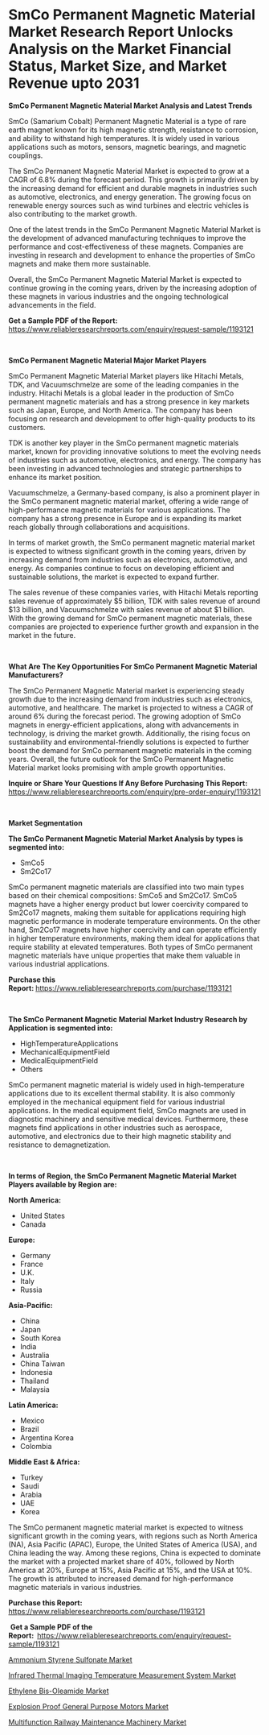 <p><h1>SmCo Permanent Magnetic Material Market Research Report Unlocks Analysis on the Market Financial Status, Market Size, and Market Revenue upto 2031</h1></p><p><strong>SmCo Permanent Magnetic Material Market Analysis and Latest Trends</strong></p>
<p><p>SmCo (Samarium Cobalt) Permanent Magnetic Material is a type of rare earth magnet known for its high magnetic strength, resistance to corrosion, and ability to withstand high temperatures. It is widely used in various applications such as motors, sensors, magnetic bearings, and magnetic couplings.</p><p>The SmCo Permanent Magnetic Material Market is expected to grow at a CAGR of 6.8% during the forecast period. This growth is primarily driven by the increasing demand for efficient and durable magnets in industries such as automotive, electronics, and energy generation. The growing focus on renewable energy sources such as wind turbines and electric vehicles is also contributing to the market growth.</p><p>One of the latest trends in the SmCo Permanent Magnetic Material Market is the development of advanced manufacturing techniques to improve the performance and cost-effectiveness of these magnets. Companies are investing in research and development to enhance the properties of SmCo magnets and make them more sustainable.</p><p>Overall, the SmCo Permanent Magnetic Material Market is expected to continue growing in the coming years, driven by the increasing adoption of these magnets in various industries and the ongoing technological advancements in the field.</p></p>
<p><strong>Get a Sample PDF of the Report:&nbsp;</strong> <a href="https://www.reliableresearchreports.com/enquiry/request-sample/1193121">https://www.reliableresearchreports.com/enquiry/request-sample/1193121</a></p>
<p>&nbsp;</p>
<p><strong>SmCo Permanent Magnetic Material Major Market Players</strong></p>
<p><p>SmCo Permanent Magnetic Material Market players like Hitachi Metals, TDK, and Vacuumschmelze are some of the leading companies in the industry. Hitachi Metals is a global leader in the production of SmCo permanent magnetic materials and has a strong presence in key markets such as Japan, Europe, and North America. The company has been focusing on research and development to offer high-quality products to its customers.</p><p>TDK is another key player in the SmCo permanent magnetic materials market, known for providing innovative solutions to meet the evolving needs of industries such as automotive, electronics, and energy. The company has been investing in advanced technologies and strategic partnerships to enhance its market position.</p><p>Vacuumschmelze, a Germany-based company, is also a prominent player in the SmCo permanent magnetic material market, offering a wide range of high-performance magnetic materials for various applications. The company has a strong presence in Europe and is expanding its market reach globally through collaborations and acquisitions.</p><p>In terms of market growth, the SmCo permanent magnetic material market is expected to witness significant growth in the coming years, driven by increasing demand from industries such as electronics, automotive, and energy. As companies continue to focus on developing efficient and sustainable solutions, the market is expected to expand further.</p><p>The sales revenue of these companies varies, with Hitachi Metals reporting sales revenue of approximately $5 billion, TDK with sales revenue of around $13 billion, and Vacuumschmelze with sales revenue of about $1 billion. With the growing demand for SmCo permanent magnetic materials, these companies are projected to experience further growth and expansion in the market in the future.</p></p>
<p>&nbsp;</p>
<p><strong>What Are The Key Opportunities For SmCo Permanent Magnetic Material Manufacturers?</strong></p>
<p><p>The SmCo Permanent Magnetic Material market is experiencing steady growth due to the increasing demand from industries such as electronics, automotive, and healthcare. The market is projected to witness a CAGR of around 6% during the forecast period. The growing adoption of SmCo magnets in energy-efficient applications, along with advancements in technology, is driving the market growth. Additionally, the rising focus on sustainability and environmental-friendly solutions is expected to further boost the demand for SmCo permanent magnetic materials in the coming years. Overall, the future outlook for the SmCo Permanent Magnetic Material market looks promising with ample growth opportunities.</p></p>
<p><strong>Inquire or Share Your Questions If Any Before Purchasing This Report:</strong> <a href="https://www.reliableresearchreports.com/enquiry/pre-order-enquiry/1193121">https://www.reliableresearchreports.com/enquiry/pre-order-enquiry/1193121</a></p>
<p>&nbsp;</p>
<p><strong>Market Segmentation</strong></p>
<p><strong>The SmCo Permanent Magnetic Material Market Analysis by types is segmented into:</strong></p>
<p><ul><li>SmCo5</li><li>Sm2Co17</li></ul></p>
<p><p>SmCo permanent magnetic materials are classified into two main types based on their chemical compositions: SmCo5 and Sm2Co17. SmCo5 magnets have a higher energy product but lower coercivity compared to Sm2Co17 magnets, making them suitable for applications requiring high magnetic performance in moderate temperature environments. On the other hand, Sm2Co17 magnets have higher coercivity and can operate efficiently in higher temperature environments, making them ideal for applications that require stability at elevated temperatures. Both types of SmCo permanent magnetic materials have unique properties that make them valuable in various industrial applications.</p></p>
<p><strong>Purchase this Report:&nbsp;</strong><a href="https://www.reliableresearchreports.com/purchase/1193121">https://www.reliableresearchreports.com/purchase/1193121</a></p>
<p>&nbsp;</p>
<p><strong>The SmCo Permanent Magnetic Material Market Industry Research by Application is segmented into:</strong></p>
<p><ul><li>HighTemperatureApplications</li><li>MechanicalEquipmentField</li><li>MedicalEquipmentField</li><li>Others</li></ul></p>
<p><p>SmCo permanent magnetic material is widely used in high-temperature applications due to its excellent thermal stability. It is also commonly employed in the mechanical equipment field for various industrial applications. In the medical equipment field, SmCo magnets are used in diagnostic machinery and sensitive medical devices. Furthermore, these magnets find applications in other industries such as aerospace, automotive, and electronics due to their high magnetic stability and resistance to demagnetization.</p></p>
<p>&nbsp;</p>
<p><strong>In terms of Region, the SmCo Permanent Magnetic Material Market Players available by Region are:</strong></p>
<p>
    <p> <strong> North America: </strong>
        <ul>
            <li>United States</li>
            <li>Canada</li>
        </ul>
        </p> 
    <p> <strong> Europe: </strong>
        <ul>
            <li>Germany</li>
            <li>France</li>
            <li>U.K.</li>
            <li>Italy</li>
            <li>Russia</li>
        </ul>
        </p> 
    <p> <strong> Asia-Pacific: </strong>
        <ul>
            <li>China</li>
            <li>Japan</li>
            <li>South Korea</li>
            <li>India</li>
            <li>Australia</li>
            <li>China Taiwan</li>
            <li>Indonesia</li>
            <li>Thailand</li>
            <li>Malaysia</li>
        </ul>
        </p> 
    <p> <strong> Latin America: </strong>
        <ul>
            <li>Mexico</li>
            <li>Brazil</li>
            <li>Argentina Korea</li>
            <li>Colombia</li>
        </ul>
        </p> 
    <p> <strong> Middle East & Africa: </strong>
        <ul>
            <li>Turkey</li>
            <li>Saudi</li>
            <li>Arabia</li>
            <li>UAE</li>
            <li>Korea</li>
        </ul>
    </p>
    </p>
<p><p>The SmCo permanent magnetic material market is expected to witness significant growth in the coming years, with regions such as North America (NA), Asia Pacific (APAC), Europe, the United States of America (USA), and China leading the way. Among these regions, China is expected to dominate the market with a projected market share of 40%, followed by North America at 20%, Europe at 15%, Asia Pacific at 15%, and the USA at 10%. The growth is attributed to increased demand for high-performance magnetic materials in various industries.</p></p>
<p><strong>Purchase this Report: </strong><a href="https://www.reliableresearchreports.com/purchase/1193121">https://www.reliableresearchreports.com/purchase/1193121</a></p>
<p>&nbsp;<strong>Get a Sample PDF of the Report:&nbsp;&nbsp;</strong><a href="https://www.reliableresearchreports.com/enquiry/request-sample/1193121">https://www.reliableresearchreports.com/enquiry/request-sample/1193121</a></p>
<p><strong></strong></p>
<p><p><a href="https://github.com/castoriffic/Market-Research-Report-List-3/blob/main/ammonium-styrene-sulfonate-market.md">Ammonium Styrene Sulfonate Market</a></p><p><a href="https://issuu.com/reportprime-2/docs/infrared-thermal-imaging-temperature-measurement-s">Infrared Thermal Imaging Temperature Measurement System Market</a></p><p><a href="https://github.com/yoshih12/Market-Research-Report-List-1/blob/main/ethylene-bis-oleamide-market.md">Ethylene Bis-Oleamide Market</a></p><p><a href="https://medium.com/@aliyastokes45656/explosion-proof-general-purpose-motors-market-exploring-market-share-market-trends-and-future-5cd71ec9acc9">Explosion Proof General Purpose Motors Market</a></p><p><a href="https://medium.com/@aliyastokes45656/multifunction-railway-maintenance-machinery-market-analysis-and-sze-forecasted-for-period-from-2024-1670e9bc0ee1">Multifunction Railway Maintenance Machinery Market</a></p></p>
